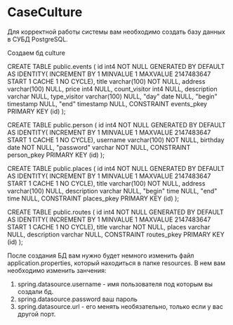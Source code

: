 # CaseCulture
Для корректной работы системы вам необходимо создать базу данных в СУБД PostgreSQL.

Создаем бд culture

CREATE TABLE public.events (
	id int4 NOT NULL GENERATED BY DEFAULT AS IDENTITY( INCREMENT BY 1 MINVALUE 1 MAXVALUE 2147483647 START 1 CACHE 1 NO CYCLE),
	title varchar(100) NOT NULL,
	address varchar(100) NULL,
	price int4 NULL,
	count_visitor int4 NULL,
	description varchar NULL,
	type_visitor varchar(100) NULL,
	"day" date NULL,
	"begin" timestamp NULL,
	"end" timestamp NULL,
	CONSTRAINT events_pkey PRIMARY KEY (id)
);

CREATE TABLE public.person (
	id int4 NOT NULL GENERATED BY DEFAULT AS IDENTITY( INCREMENT BY 1 MINVALUE 1 MAXVALUE 2147483647 START 1 CACHE 1 NO CYCLE),
	username varchar(100) NOT NULL,
	birthday date NOT NULL,
	"password" varchar NOT NULL,
	CONSTRAINT person_pkey PRIMARY KEY (id)
);

CREATE TABLE public.places (
	id int4 NOT NULL GENERATED BY DEFAULT AS IDENTITY( INCREMENT BY 1 MINVALUE 1 MAXVALUE 2147483647 START 1 CACHE 1 NO CYCLE),
	title varchar(100) NOT NULL,
	address varchar(100) NULL,
	description varchar NULL,
	"begin" time NULL,
	"end" time NULL,
	CONSTRAINT places_pkey PRIMARY KEY (id)
);

CREATE TABLE public.routes (
	id int4 NOT NULL GENERATED BY DEFAULT AS IDENTITY( INCREMENT BY 1 MINVALUE 1 MAXVALUE 2147483647 START 1 CACHE 1 NO CYCLE),
	title varchar NOT NULL,
	places varchar NULL,
	description varchar NULL,
	CONSTRAINT routes_pkey PRIMARY KEY (id)
);

После создания БД вам нужно будет немного изменить файл application.properties, который находиться в папке resources.
В нем вам необходимо изменить занчения:
1. spring.datasource.username - имя пользователя под которым вы создали бд.
2. spring.datasource.password ваш пароль
3. spring.datasource.url - его менять необязательно, только если у вас другой порт.
